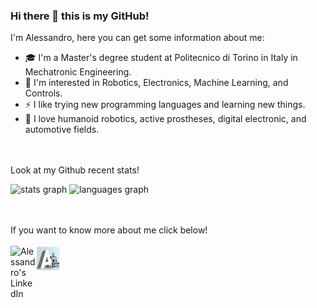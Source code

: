 ### Hi there 👋 this is my GitHub!

<!--
**AlessandroRedi/AlessandroRedi** is a ✨ _special_ ✨ repository because its `README.md` (this file) appears on your GitHub profile.

Here are some ideas to get you started:

- 🔭 I’m currently working on ...
- 🌱 I’m currently learning ...
- 👯 I’m looking to collaborate on ...
- 🤔 I’m looking for help with ...
- 💬 Ask me about ...
- 📫 How to reach me: ...
- 😄 Pronouns: ...
- ⚡ Fun fact: ...
-->

I'm Alessandro, here you can get some information about me:
- 🎓 I'm a Master's degree student at Politecnico di Torino in Italy in Mechatronic Engineering.
- 🔭 I'm interested in Robotics, Electronics, Machine Learning, and Controls.
- ⚡ I like trying new programming languages and learning new things.
- 🌱 I love humanoid robotics, active prostheses, digital electronic, and automotive fields.

<br/><br/>
Look at my Github recent stats!    
<div align="left">
  <img src="https://github-readme-stats.vercel.app/api?username=AlessandroT99&hide_title=false&hide_rank=false&show_icons=true&include_all_commits=true&count_private=true&disable_animations=false&theme=dracula&locale=en&hide_border=false&order=1" height="150" alt="stats graph"  />
  <img src="https://github-readme-stats.vercel.app/api/top-langs?username=AlessandroT99&locale=en&hide_title=false&layout=compact&card_width=320&langs_count=5&theme=dracula&hide_border=false&order=2" height="150" alt="languages graph"  />
</div>   
<br/><br/>
    
If you want to know more about me click below!   
</a>       
   <a href="www.linkedin.com/in/alessandro-tiozzo-908819170">
  <img align="left" alt="Alessandro's LinkedIn" width="40px" src="https://cdn-icons-png.flaticon.com/512/174/174857.png" />
</a>
  <a href="https://tialex02.wixsite.com/my-site">
  <img align="left" alt="Alessandro's personal website" width="40px" src="images/personal_website.png" />
</a>    

